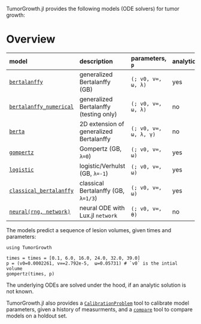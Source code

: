 TumorGrowth.jl provides the following models (ODE solvers) for tumor growth:

# Overview

| model                           | description                             | parameters, `p`       | analytic? | ODE                                   |
|:--------------------------------|:----------------------------------------|:----------------------|:----------|:--------------------------------------|
| [`bertalanffy`](@ref)           | generalized Bertalanffy (GB)            | `(; v0, v∞, ω, λ)`    | yes       | [`TumorGrowth.bertalanffy_ode`](@ref) |
| [`bertalanffy_numerical`](@ref) | generalized Bertalanffy (testing only)  | `(; v0, v∞, ω, λ)`    | no        | [`TumorGrowth.bertalanffy_ode`](@ref) |
| [`berta`](@ref)                 | 2D extension of generalized Bertalanffy | `(; v0, v∞, ω, λ, γ)` | no        | [`TumorGrowth.berta_ode!`](@ref)      |
| [`gompertz`](@ref)              | Gompertz (GB, `λ=0`)                    | `(; v0, v∞, ω)`       | yes       | [`TumorGrowth.bertalanffy_ode`](@ref) |
| [`logistic`](@ref)              | logistic/Verhulst (GB, `λ=-1`)          | `(; v0, v∞, ω)`       | yes       | [`TumorGrowth.bertalanffy_ode`](@ref) |
| [`classical_bertalanffy`](@ref) | classical Bertalanffy (GB, `λ=1/3`)     | `(; v0, v∞, ω)`       | yes       | [`TumorGrowth.bertalanffy_ode`](@ref) |
| [`neural(rng, network)`](@ref)  | neural ODE with Lux.jl `network`        | `(; v0, v∞, θ)`       | no        | [`TumorGrowth.nerual_ode`](@ref) |

The models predict a sequence of lesion volumes, given times and parameters:

```@example overview
using TumorGrowth

times = times = [0.1, 6.0, 16.0, 24.0, 32.0, 39.0]
p = (v0=0.0002261, v∞=2.792e-5,  ω=0.05731) # `v0` is the intial volume
gompertz(times, p)
```

The underlying ODEs are solved under the hood, if an analytic solution is not known.

TumorGrowth.jl also provides a [`CalibrationProblem`](@ref) tool to calibrate model
parameters, given a history of measurments, and a [`compare`](@ref) tool to compare models
on a holdout set.
